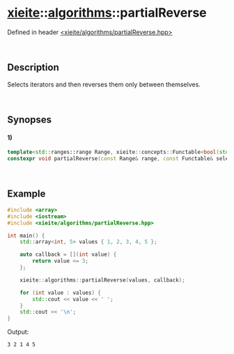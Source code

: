 # [xieite](../xieite.md)\:\:[algorithms](../algorithms.md)\:\:partialReverse
Defined in header [<xieite/algorithms/partialReverse.hpp>](../../include/xieite/algorithms/partialReverse.hpp)

&nbsp;

## Description
Selects iterators and then reverses them only between themselves.

&nbsp;

## Synopses
#### 1)
```cpp
template<std::ranges::range Range, xieite::concepts::Functable<bool(std::ranges::range_value_t<Range>)> Functable>
constexpr void partialReverse(const Range& range, const Functable& selector);
```

&nbsp;

## Example
```cpp
#include <array>
#include <iostream>
#include <xieite/algorithms/partialReverse.hpp>

int main() {
    std::array<int, 5> values { 1, 2, 3, 4, 5 };

    auto callback = [](int value) {
        return value <= 3;
    };

    xieite::algorithms::partialReverse(values, callback);

    for (int value : values) {
        std::cout << value << ' ';
    }
    std::cout << '\n';
}
```
Output:
```
3 2 1 4 5 
```
